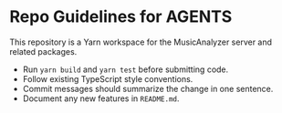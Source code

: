 # Repo Guidelines for AGENTS

This repository is a Yarn workspace for the MusicAnalyzer server and related packages.

* Run `yarn build` and `yarn test` before submitting code.
* Follow existing TypeScript style conventions.
* Commit messages should summarize the change in one sentence.
* Document any new features in `README.md`.
